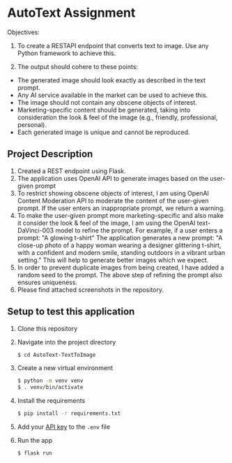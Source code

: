 # AutoText Assignment

Objectives:

1. To create a RESTAPI endpoint that converts text to image. Use any Python framework to achieve this.

2. The output should cohere to these points:
- The generated image should look exactly as described in the text prompt.
- Any AI service available in the market can be used to achieve this.
- The image should not contain any obscene objects of interest.
- Marketing-specific content should be generated, taking into consideration the look & feel of the image (e.g., friendly, professional, personal).
- Each generated image is unique and cannot be reproduced.

## Project Description

1. Created a REST endpoint using Flask.
2. The application uses OpenAI API to generate images based on the user-given prompt
3. To restrict showing obscene objects of interest, I am using OpenAI Content Moderation API to moderate the content of the user-given prompt. If the user enters an inappropriate prompt, we return a warning.
4. To make the user-given prompt more marketing-specific and also make it consider the look & feel of the image, I am using the OpenAI text-DaVinci-003 model to refine the prompt.
   For example, if a user enters a prompt: "A glowing t-shirt"
   The application generates a new prompt: "A close-up photo of a happy woman wearing a designer glittering t-shirt, with a confident and modern smile, standing outdoors in a vibrant urban setting."
   This will help to generate better images which we expect.
5. In order to prevent duplicate images from being created, I have added a random seed to the prompt. The above step of refining the prompt also ensures uniqueness.
6. Please find attached screenshots in the repository.

## Setup to test this application

1. Clone this repository

2. Navigate into the project directory

   ```bash
   $ cd AutoText-TextToImage
   ```

3. Create a new virtual environment

   ```bash
   $ python -m venv venv
   $ . venv/bin/activate
   ```

4. Install the requirements

   ```bash
   $ pip install -r requirements.txt
   ```

5. Add your [API key](https://beta.openai.com/account/api-keys) to the `.env` file

6. Run the app

   ```bash
   $ flask run
   ```
